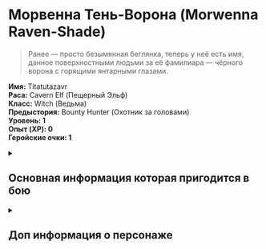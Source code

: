 # Морвенна Тень-Ворона (Morwenna Raven-Shade)

> Ранее — просто безымянная беглянка, теперь у неё есть имя, данное поверхностными людьми за её фамилиара — чёрного ворона с горящими янтарными глазами.

**Имя:** Titatutazavr\
**Раса:** Cavern Elf (Пещерный Эльф)\
**Класс:** Witch (Ведьма)\
**Предыстория:** Bounty Hunter (Охотник за головами) \
**Уровень: 1**\
**Опыт (XP): 0**\
**Геройские очки: 1**


<details>
  <summary><h2> Основная информация которая пригодится в бою </h2></summary>

> Я могу атакавать либо оружием, либо магией - мне доступны заговоры (кантрипы)  и заклинания
> Кантрипы используются по кд, заклинания один в день, на первом уровне мне доступно 10 заговоров и 5 заклинаний, но в день я могу подготовить 5 кантрипов и 2 заклинания из списка.
> Менять список заклинний\заговоров можно каждый длинный отдых (на ночлегах например)


  </details> 

  <details>
  <summary><h2>Доп информация о персонаже </h2></summary>


<details>
  <summary><h2> Характеристики </h2></summary>

```
Характеристика	    Значение	Модификатор	Частичный буст
Сила (Str)	            14	    +2	            +0
Ловкость (Dex)	        16	    +3	            +0
Телосложение (Con)	    12	    +1	            +0
Интеллект (Int)	        10	    +0              +0
Мудрость (Wis)	        12	    +1	            +0
Харизма (Cha)	          10	    +0	            +0

```

  </details> 


  <details>
  <summary><h2> Спасброски</h2></summary>


  Спасброски:

- Fortitude (Стойкость): +3 (Con Prof: Trained)
- Reflex (Рефлекс): +6 (Dex Prof: Trained)
- Will (Воля): +4 (Wis Prof: Trained)

  </details> 
  
  <details>
  <summary><h2> Навыки (Skills) </h2></summary>
  
- Acrobatics (Акробатика): +6 (Dex +3, Prof +3)
- Athletics (Атлетика): +5 (Str +2, Prof +3)
- Deception (Обман): +3 (Cha +0, Prof +3)
- Diplomacy (Дипломатия): +3 (Cha +0, Prof +3)
- Intimidation (Запугивание): +3 (Cha +0, Prof +3)
- Medicine (Медицина): +4 (Wis +1, Prof +3)
- Nature (Природа): +4 (Wis +1, Prof +3)
- Occultism (Оккультизм): +3 (Int +0, Prof +3)
- Religion (Религия): +4 (Wis +1, Prof +3)
- Stealth (Скрытность): +6 (Dex +3, Prof +3)
- Survival (Выживание): +4 (Wis +1, Prof +3)
- Thievery (Воровство): +6 (Dex +3, Prof +3)
  
  </details> 


   <details>
  <summary><h2>Особенности расы и класса </h2></summary>

  <details>
  <summary>От расы</summary>

**  Раса: Пещерный Эльф (Cavern Elf)**    

- Темное зрение (Darkvision): Видит в темноте на 60 футов.
- Ночное зрение (Low-Light Vision): Видит в условиях слабого освещения как при дневном свете.
- Elven Verve: +1 к спасброскам против болезней и ядов.

  </details> 

    <details>
  <summary> От класса </summary>
  
**Класс: Ведьма (Witch)**\
**Покровитель (Patron):**\
**Традиция: Occult (Оккультная).**

Заклинания в день: 2 заклинания 1-го ранга.

- Cantrips: [Daze](https://2e.aonprd.com/Spells.aspx?ID=1482), Guidance, Infectious Enthusiasm, Light, Needle Darts, Read Aura, Sigil, Telekinetic Projectile, Wash Your Luck.
- 1-й уровень заклинания: Bless, Command, Déjà Vu, Grim Tendrils, Pet Cache.

Фамилиар (Familiar): Phase Familiar (Может телепортироваться на короткие расстояния).
Hex Spells: Phase Familiar (телепортация фамилиара).

```
Перепроверить - помоему от прошлого патрона
Focus Spells:
Stoke the Heart (Reaction): Может использовать реакцию для усиления союзника.
Agitate (1 Focus Point): Наносит ментальный урон и дебафф.

```
  </details> 
  
  </details> 


 <details>
  <summary><h2> Инвентарь и экипировка </h2></summary>
   
**Оружие:**
- Sickle (Серп): 1d4 S (рубящий), Agile, Finesse, Trip.
- Throwing Knife (Метательный нож): 1d4 P (колющий), Agile, Finesse, Thrown 20 ft.
- Hand Crossbow (Ручной арбалет): 1d6 P (колющий), Range 60 ft.

**Броня:**\

Leather Armor (Кожаная броня): AC +2, Dex Cap +4.\

**Прочее снаряжение:**\

Backpack (Рюкзак), Bedroll (Спальный мешок), Chalk (10) (Мел), Flint and Steel (Огниво), Rope (Веревка), Rations (2) (Паёк), Torch (5) (Факел), Waterskin (Фляга), Soap (Мыло).\

**Богатство:**\

Монеты: 8 CP, 6 SP, 0 GP, 0 PP.

  </details> 


 <details>
  <summary><h2> Особые способности и заметки </h2></summary>

- Familiar of Restored Spirit: Фамилиар обладает дополнительной живучестью.
- Experienced Tracker (Фон охотника за головами): +1 к Survival и Tracking.
- Языки: Common, Draconic, Elven, Fey.
  
  </details> 

   <details>
  <summary><h2> Кантрипы (Cantrips)</h2></summary>

> Кантрипы — это простые заклинания, которые можно использовать бесконечно.

**Daze (Ошеломление)**

```
Действие: 1 (одинарное)
Дистанция: 60 футов
Цель: 1 существо
Эффект: 1d6 ментального урона (Критический успех: цель ослаблена 1 на 1 ход).
Применение: Слабая атака, но может ослабить врага.
```

**Guidance (Наставление)**

```
Действие: 1 (одинарное)
Дистанция: Прикосновение
Цель: 1 союзник
Эффект: Дает +1 к одной проверке (атака, навык, спасбросок) в течение 1 раунда.
Применение: Универсальный буст перед важным действием.
```

**Infectious Enthusiasm (Заразительный Энтузиазм)**

```
Действие: 1 (одинарное)
Дистанция: 30 футов
Цель: 1 союзник
Эффект: Дает +1 к атакам и проверкам навыков на 1 раунд.
Применение: Хорош перед атакой или сложной проверкой.
```

**Light (Свет)**

```
Действие: 1 (одинарное)
Дистанция: Прикосновение
Эффект: Освещает предмет (20 футов яркого света + 20 футов тусклого).
Применение: Полезно в темноте, можно нанести на оружие или броню.
```

**Needle Darts (Игольчатые Дротики)**

```
Действие: 2 (двойное)
Дистанция: 30 футов
Цель: 1-3 существа
Эффект: 1d4+1 колющего урона каждому (можно разделить).
Применение: Атака по нескольким целям, но слабый урон.
```

**Read Aura (Чтение Ауры)**

```
Действие: 10 минут (ритуал)
Дистанция: 30 футов
Эффект: Определяет магическую природу предмета.
Применение: Полезно для поиска магических предметов.
```

**Sigil (Символ)**

```
Действие: 1 (одинарное)
Дистанция: Прикосновение
Эффект: Оставляет невидимый знак, который можно позже активировать для создания шума или вспышки.
Применение: Для скрытой маркировки или отвлечения.
```

**Telekinetic Projectile (Телекинетический Снаряд)**

```
Действие: 2 (двойное)
Дистанция: 30 футов
Эффект: 1d6+1 урона (тип зависит от предмета).
Применение: Основная атакующая кантрипа.
```

**Wash Your Luck (Смой Неудачу)**

```
Действие: 1 (одинарное)
Дистанция: Прикосновение
Эффект: Перебрасывает 1d20 для следующей проверки.
Применение: Если провалили важный бросок.
```

  </details> 

   <details>
  <summary><h2>Заклинания 1-го уровня </h2></summary>

> Заклинания 1-го уровня можно использовать 2 раза в день

**Bless (Благословение)**

```
Действие: 2 (двойное)
Дистанция: 12 футов (эманация)
Эффект: Дает союзникам +1 к атакам на 1 минуту.
Применение: В начале боя для усиления группы.
```

**Command (Приказ)**

```
Действие: 2 (двойное)
Дистанция: 30 футов
Цель: 1 существо (Will спасбросок)
Эффект: Заставляет цель выполнить одно слово (например, "Беги!", "Падай!").
Применение: Контроль врага, срыв действий.
```

Déjà Vu (Дежавю)

```
Действие: 2 (двойное)
Дистанция: 30 футов
Цель: 1 существо (Will спасбросок)
Эффект: Если цель повторяет действие, оно получает -2 к нему.
Применение: Против заклинателей или лучников.
```

**Grim Tendrils (Мрачные Щупальца)**

```
Действие: 2 (двойное) 
Дистанция: 60 футов (линия 30 футов)
Эффект: 1d4 негативного урона + 1d4 persistent урона (если провален Fort спасбросок).
Применение: АоЕ-урон с доп. эффектом.
```

**Pet Cache (Хранилище Питомца)**

```
Действие: 3 (тройное)
Дистанция: Прикосновение
Эффект: Помещает одно животное (например, фамилиара) в карманное измерение на 4 часа.
Применение: Для скрытности или защиты фамилиара.
```

  </details> 

   <details>
  <summary><h2>Фокус-заклинания (Focus Spells) </h2></summary>
     
> Фокус-заклинания (Focus Spells ) - можно использовать 1 раз, затем Refocus 10 мин.)

**Phase Familiar (Фаза Фамилиара)**

```
Действие: Реакция
Эффект: Телепортирует фамилиара на 25 футов.
Применение: Спасение фамилиара от атаки.

```

**Agitate (Агитация)**

```
Действие: 1 (одинарное)
Дистанция: 30 футов
Эффект: 1d4 ментального урона + -1 к проверкам на 1 раунд.
Применение: Ослабление врага перед атакой.
```

  </details> 




<details>
  <summary>  История </summary>

1. Детство в Нарвоггахе

> Морвенна родилась в городе дроу Нарвоггах, где правят культы Зон-Кутона — бога пыток и отчаяния. Её мать, рабыня-алхимик, а отец, наёмник, погиб за отказ сжечь деревню поверхностных эльфов.\
> В 12 лет её отдали в Школу Кнута и Шёпота, где детей учили ломать волю пленников. Но всё изменилось, когда она увидела казнь ребёнка-тифлинга. Его глаза не потухли даже после смерти — будто смотрели прямо на неё.

2. Клеймо и Побег
   
> Её поймали за саботаж (подменила яд на снотворное в чаше для казни). Перед пытками на её плече вырезали символ «предателя Паутины» — разорванную сеть\
> Когда нож палача коснулся её кожи, Морвенна увидела вспышку — будто мгновение растянулось в вечность. Стражники замерли, их движения стали неестественно медленными.\
> Цепи на её запястьях рассыпались в пыль, словно проржавевшие за века… но прошло лишь мгновение.\
> Она бежала через Пещеры Орв, пока не выползла на поверхность — в чащу, где ворон с горящими глазами наблюдал за ней с ветки.\

4. Сделка с Тьмой
   
> Поверхностные люди боялись её. Однажды лесничий, приняв за демона, выстрелил ей в спину. \
> Ворон повернул голову на 180 градусов — и заговорил голосом, в котором слились десятки отголосков:\
>  “Ты разорвала одну нить… но вплетена в другую. Убьёшь тех, кого я назову — и увидишь, куда ведёт узор."\
> Её рана затянулась пеплом, а стрела вонзилась обратно в стрелка — будто время повернулось вспять. \
> Её фамилиар Крексус — не просто ворон.  Иногда он нашептывает ей имена людей, которых она не знает. А когда она убивает их, их тела покрываются узорами разорванной сети.\
> Когда ворон садился на плечо союзника, тот внезапно находил слабость в броне врага. Но если он каркал над врагом — тот терял равновесие, будто время работало против него.\
> Она не знает, кто говорит через ворона — древний бог, дух, или её собственное безумие. Но её магия растёт, а вместе с ней — страх, что однажды голос потребует больше, чем она готова дать.

5. Ледяное Убежище
   
> После месяцев скитаний по окраинам Аслейфара, где каждый второй поселенец косился на её слишком бледную кожу и ворона-демона,\
>  Морвенна поняла: чтобы выжить, нужно стать полезной.Так она нашла приют в Академии Ледяных Стражей (Iceguard Academy).\
> Академия Ледяных Стражей (Iceguard Academy) оказалась идеальным местом - Кров и еда в обмен на службу и никто не задаёт лишних вопросов (здесь полно беглецов и бывших преступников)\
> Холод напоминал ей пещеры дроу, но без удушающей тьмы. Правда, её магию пришлось скрывать. Она представилась разведчицей с поверхностного юга — кто же знает, как там выглядят эльфы?\

5.1 Неделя в Академии

> Обучение было жёстким:\
> Утро: Боевые стойки на льду. Инструктор, гном с обмороженными ушами, орал: «Если упадёшь — умрёшь. Великаны не ждут!»\
> День: Стрельба из лука. Её ворон Крексус воровал стрелы соперников, за что ей добавили дежурств.\
> Вечер: История крепости Ледяной Щит(своего рода intermission)\
> В последний день четверых «выпускников» (включая её) собрали в зале где ее и троих спутников отправили на север, для усиления крепости\


  </details> 






  </details> 


